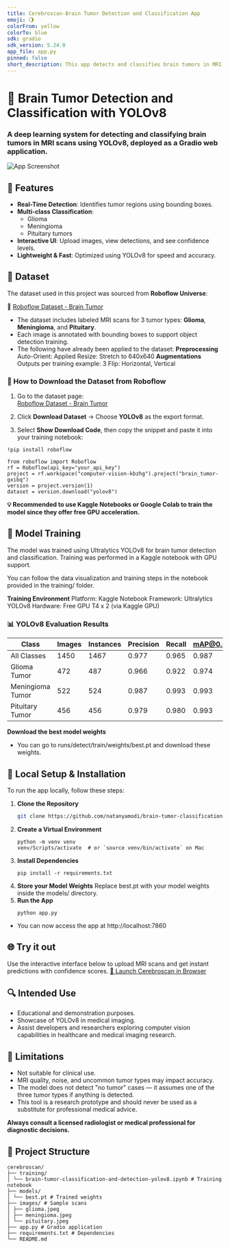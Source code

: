 ```yaml
---
title: Cerebroscan-Brain Tumor Detection and Classification App
emoji: 🌖
colorFrom: yellow
colorTo: blue
sdk: gradio
sdk_version: 5.24.0
app_file: app.py
pinned: false
short_description: This app detects and classifies brain tumors in MRI scans
---
```


# 🧠 Brain Tumor Detection and Classification with YOLOv8
### A deep learning system for detecting and classifying brain tumors in MRI scans using YOLOv8, deployed as a Gradio web application.

![App Screenshot](https://github.com/user-attachments/assets/e8da60fd-5d15-4354-95cc-37789d4281db)

## 🌟 Features
- **Real-Time Detection**: Identifies tumor regions using bounding boxes.
- **Multi-class Classification**:
  - Glioma
  - Meningioma
  - Pituitary tumors
- **Interactive UI**: Upload images, view detections, and see confidence levels.
- **Lightweight & Fast**: Optimized using YOLOv8 for speed and accuracy.

## 🧠 Dataset 
The dataset used in this project was sourced from **Roboflow Universe**:

🔗 [Roboflow Dataset - Brain Tumor](https://universe.roboflow.com/computer-vision-kbzhg/brain_tumor-gxibq/dataset/1)

- The dataset includes labeled MRI scans for 3 tumor types: **Glioma**, **Meningioma**, and **Pituitary**.
- Each image is annotated with bounding boxes to support object detection training.
- The following have already been applied to the dataset:
  **Preprocessing**
  Auto-Orient: Applied
  Resize: Stretch to 640x640
  **Augmentations**
  Outputs per training example: 3
  Flip: Horizontal, Vertical

### 💾 How to Download the Dataset from Roboflow

1. Go to the dataset page:  
[Roboflow Dataset - Brain Tumor](https://universe.roboflow.com/computer-vision-kbzhg/brain_tumor-gxibq/dataset/1)

2. Click **Download Dataset** → Choose **YOLOv8** as the export format.

3. Select **Show Download Code**, then copy the snippet and paste it into your training notebook:
```
!pip install roboflow

from roboflow import Roboflow
rf = Roboflow(api_key="your_api_key")
project = rf.workspace("computer-vision-kbzhg").project("brain_tumor-gxibq")
version = project.version(1)
dataset = version.download("yolov8")             
```
**💡 Recommended to use Kaggle Notebooks or Google Colab to train the model since they offer free GPU acceleration.**

## 🧪 Model Training

The model was trained using Ultralytics YOLOv8 for brain tumor detection and classification. Training was performed in a Kaggle notebook with GPU support.

You can follow the data visualization and training steps in the notebook provided in the training/ folder.

**Training Environment**
Platform: Kaggle Notebook
Framework: Ultralytics YOLOv8
Hardware: Free GPU T4 x 2 (via Kaggle GPU)

### 📊 YOLOv8 Evaluation Results

| Class             | Images | Instances | Precision | Recall | mAP@0.5 | mAP@0.5:0.95 |
|-------------------|--------|-----------|-----------|--------|--------|--------------|
| All Classes       | 1450   | 1467      | 0.977     | 0.965  | 0.987  | 0.915        |
| Glioma Tumor      | 472    | 487       | 0.966     | 0.922  | 0.974  | 0.882        |
| Meningioma Tumor  | 522    | 524       | 0.987     | 0.993  | 0.993  | 0.952        |
| Pituitary Tumor   | 456    | 456       | 0.979     | 0.980  | 0.993  | 0.912        |

**Download the best model weights**
- You can go to runs/detect/train/weights/best.pt and download these weights.

## 🚀 Local Setup & Installation

To run the app locally, follow these steps:

1. **Clone the Repository**
   ```bash
   git clone https://github.com/natanyamodi/brain-tumor-classification-and-detection.git
   ```
2. **Create a Virtual Environment**
   ```
   python -m venv venv
   venv/Scripts/activate  # or `source venv/bin/activate` on Mac
   ```
3. **Install Dependencies**
   ```
   pip install -r requirements.txt
   ```
4. **Store your Model Weights**
   Replace best.pt with your model weights inside the models/ directory.
5. **Run the App**
   ```
   python app.py
   ```
* You can now access the app at http://localhost:7860

## 🌐 Try it out
Use the interactive interface below to upload MRI scans and get instant predictions with confidence scores.
[🔗 Launch Cerebroscan in Browser](https://huggingface.co/spaces/natanyamodi/cerebroscan)

## 🔍 Intended Use
- Educational and demonstration purposes.
- Showcase of YOLOv8 in medical imaging.
- Assist developers and researchers exploring computer vision capabilities in healthcare and medical imaging research.


## 📌 Limitations
- Not suitable for clinical use.
- MRI quality, noise, and uncommon tumor types may impact accuracy.
- The model does not detect "no tumor" cases — it assumes one of the three tumor types if anything is detected.
- This tool is a research prototype and should never be used as a substitute for professional medical advice.

**Always consult a licensed radiologist or medical professional for diagnostic decisions.**

## 📂 Project Structure
```
cerebroscan/
├── training/
│ └── brain-tumor-classification-and-detection-yolov8.ipynb # Training notebook
├── models/
│ └── best.pt # Trained weights
├── images/ # Sample scans
│ ├── glioma.jpeg
│ ├── meningioma.jpeg
│ └── pituitary.jpeg
├── app.py # Gradio application
├── requirements.txt # Dependencies
└── README.md
```
